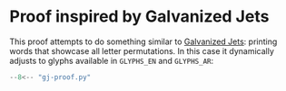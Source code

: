 # Proof inspired by Galvanized Jets

This proof attempts to do something similar to [Galvanized Jets]: printing words
that showcase all letter permutations. In this case it dynamically adjusts to
glyphs available in `GLYPHS_EN` and `GLYPHS_AR`:

```python
--8<-- "gj-proof.py"
```

[Galvanized Jets]: http://www.galvanizedjets.com/
